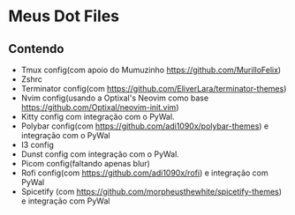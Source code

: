 # Meus Dot Files

## Contendo
  - Tmux config(com apoio do Mumuzinho https://github.com/MurilloFelix)
  - Zshrc
  - Terminator config(com https://github.com/EliverLara/terminator-themes)
  - Nvim config(usando a Optixal's Neovim como base https://github.com/Optixal/neovim-init.vim)
  - Kitty config com integração com o PyWal.
  - Polybar config(com https://github.com/adi1090x/polybar-themes) e integração com o PyWal
  - I3 config
  - Dunst config com integração com o PyWal.
  - Picom config(faltando apenas blur)
  - Rofi config(com https://github.com/adi1090x/rofi) e integração com PyWal
  - Spicetify (com https://github.com/morpheusthewhite/spicetify-themes) e integração com PyWal
